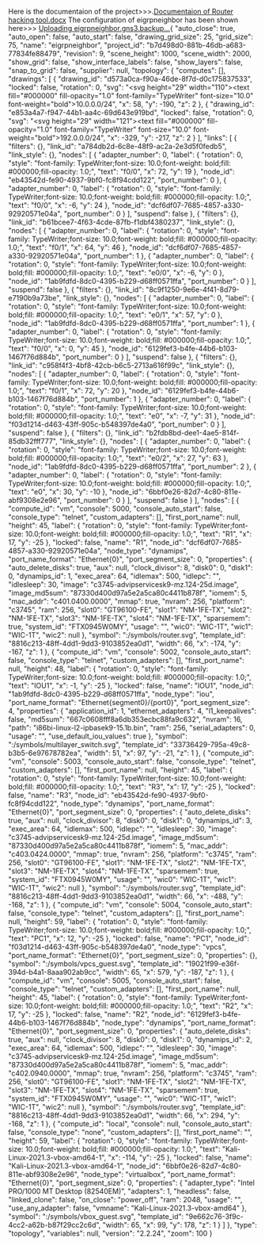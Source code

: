 Here is the documentaion of the project>>>.[Documentaion of Router hacking tool.docx](https://github.com/sagar658/Router-Hacking-Tool/files/14437528/Documentaion.of.Router.hacking.tool.docx)
The configuration of eigrpneighbor has been shown here>>>
[Uploading eigrpneighbor.gns3.backup…](){
    "auto_close": true,
    "auto_open": false,
    "auto_start": false,
    "drawing_grid_size": 25,
    "grid_size": 75,
    "name": "eigrpneighbor",
    "project_id": "b7d498d0-881b-46db-a683-77834fe88479",
    "revision": 9,
    "scene_height": 1000,
    "scene_width": 2000,
    "show_grid": false,
    "show_interface_labels": false,
    "show_layers": false,
    "snap_to_grid": false,
    "supplier": null,
    "topology": {
        "computes": [],
        "drawings": [
            {
                "drawing_id": "d573a0ca-f90a-46de-8f7d-d0c175837533",
                "locked": false,
                "rotation": 0,
                "svg": "<svg height=\"29\" width=\"110\"><text fill=\"#000000\" fill-opacity=\"1.0\" font-family=\"TypeWriter\" font-size=\"10.0\" font-weight=\"bold\">10.0.0.0/24</text></svg>",
                "x": 58,
                "y": -190,
                "z": 2
            },
            {
                "drawing_id": "e853a4a7-f947-44b1-aa4c-69d643e919bd",
                "locked": false,
                "rotation": 0,
                "svg": "<svg height=\"29\" width=\"121\"><text fill=\"#000000\" fill-opacity=\"1.0\" font-family=\"TypeWriter\" font-size=\"10.0\" font-weight=\"bold\">192.0.0.0/24</text></svg>",
                "x": -329,
                "y": -217,
                "z": 2
            }
        ],
        "links": [
            {
                "filters": {},
                "link_id": "a784db2d-6c8e-48f9-ac2a-2e3d5f0fedb5",
                "link_style": {},
                "nodes": [
                    {
                        "adapter_number": 0,
                        "label": {
                            "rotation": 0,
                            "style": "font-family: TypeWriter;font-size: 10.0;font-weight: bold;fill: #000000;fill-opacity: 1.0;",
                            "text": "f0/0",
                            "x": 72,
                            "y": 19
                        },
                        "node_id": "eb43542d-fe90-4937-9bf0-fc8f94cdd122",
                        "port_number": 0
                    },
                    {
                        "adapter_number": 0,
                        "label": {
                            "rotation": 0,
                            "style": "font-family: TypeWriter;font-size: 10.0;font-weight: bold;fill: #000000;fill-opacity: 1.0;",
                            "text": "f0/0",
                            "x": -6,
                            "y": 24
                        },
                        "node_id": "dcf6df07-7685-4857-a330-92920571e04a",
                        "port_number": 0
                    }
                ],
                "suspend": false
            },
            {
                "filters": {},
                "link_id": "b61bcee7-4f63-4cde-87fb-f1dbf4380237",
                "link_style": {},
                "nodes": [
                    {
                        "adapter_number": 0,
                        "label": {
                            "rotation": 0,
                            "style": "font-family: TypeWriter;font-size: 10.0;font-weight: bold;fill: #000000;fill-opacity: 1.0;",
                            "text": "f0/1",
                            "x": 64,
                            "y": 46
                        },
                        "node_id": "dcf6df07-7685-4857-a330-92920571e04a",
                        "port_number": 1
                    },
                    {
                        "adapter_number": 0,
                        "label": {
                            "rotation": 0,
                            "style": "font-family: TypeWriter;font-size: 10.0;font-weight: bold;fill: #000000;fill-opacity: 1.0;",
                            "text": "e0/0",
                            "x": -6,
                            "y": 0
                        },
                        "node_id": "1ab9fdfd-8dc0-4395-b229-d68ff0571ffa",
                        "port_number": 0
                    }
                ],
                "suspend": false
            },
            {
                "filters": {},
                "link_id": "8c9f1250-9e6e-4f41-8d79-e7190b9a73be",
                "link_style": {},
                "nodes": [
                    {
                        "adapter_number": 0,
                        "label": {
                            "rotation": 0,
                            "style": "font-family: TypeWriter;font-size: 10.0;font-weight: bold;fill: #000000;fill-opacity: 1.0;",
                            "text": "e0/1",
                            "x": 57,
                            "y": 0
                        },
                        "node_id": "1ab9fdfd-8dc0-4395-b229-d68ff0571ffa",
                        "port_number": 1
                    },
                    {
                        "adapter_number": 0,
                        "label": {
                            "rotation": 0,
                            "style": "font-family: TypeWriter;font-size: 10.0;font-weight: bold;fill: #000000;fill-opacity: 1.0;",
                            "text": "f0/0",
                            "x": 0,
                            "y": 45
                        },
                        "node_id": "6129fef3-b4fe-44b6-b103-1467f76d884b",
                        "port_number": 0
                    }
                ],
                "suspend": false
            },
            {
                "filters": {},
                "link_id": "c958f4f3-4bf8-42cb-b6c5-2713a616f99c",
                "link_style": {},
                "nodes": [
                    {
                        "adapter_number": 0,
                        "label": {
                            "rotation": 0,
                            "style": "font-family: TypeWriter;font-size: 10.0;font-weight: bold;fill: #000000;fill-opacity: 1.0;",
                            "text": "f0/1",
                            "x": 72,
                            "y": 20
                        },
                        "node_id": "6129fef3-b4fe-44b6-b103-1467f76d884b",
                        "port_number": 1
                    },
                    {
                        "adapter_number": 0,
                        "label": {
                            "rotation": 0,
                            "style": "font-family: TypeWriter;font-size: 10.0;font-weight: bold;fill: #000000;fill-opacity: 1.0;",
                            "text": "e0",
                            "x": -7,
                            "y": 31
                        },
                        "node_id": "f03d1214-d463-43ff-905c-b548397de4a0",
                        "port_number": 0
                    }
                ],
                "suspend": false
            },
            {
                "filters": {},
                "link_id": "b2fdb8bd-dee1-4ae5-814f-85db32fff777",
                "link_style": {},
                "nodes": [
                    {
                        "adapter_number": 0,
                        "label": {
                            "rotation": 0,
                            "style": "font-family: TypeWriter;font-size: 10.0;font-weight: bold;fill: #000000;fill-opacity: 1.0;",
                            "text": "e0/2",
                            "x": 27,
                            "y": 63
                        },
                        "node_id": "1ab9fdfd-8dc0-4395-b229-d68ff0571ffa",
                        "port_number": 2
                    },
                    {
                        "adapter_number": 0,
                        "label": {
                            "rotation": 0,
                            "style": "font-family: TypeWriter;font-size: 10.0;font-weight: bold;fill: #000000;fill-opacity: 1.0;",
                            "text": "e0",
                            "x": 30,
                            "y": -10
                        },
                        "node_id": "6bbf0e26-82d7-4c80-811e-abf9308e2e96",
                        "port_number": 0
                    }
                ],
                "suspend": false
            }
        ],
        "nodes": [
            {
                "compute_id": "vm",
                "console": 5000,
                "console_auto_start": false,
                "console_type": "telnet",
                "custom_adapters": [],
                "first_port_name": null,
                "height": 45,
                "label": {
                    "rotation": 0,
                    "style": "font-family: TypeWriter;font-size: 10.0;font-weight: bold;fill: #000000;fill-opacity: 1.0;",
                    "text": "R1",
                    "x": 17,
                    "y": -25
                },
                "locked": false,
                "name": "R1",
                "node_id": "dcf6df07-7685-4857-a330-92920571e04a",
                "node_type": "dynamips",
                "port_name_format": "Ethernet{0}",
                "port_segment_size": 0,
                "properties": {
                    "auto_delete_disks": true,
                    "aux": null,
                    "clock_divisor": 8,
                    "disk0": 0,
                    "disk1": 0,
                    "dynamips_id": 1,
                    "exec_area": 64,
                    "idlemax": 500,
                    "idlepc": "",
                    "idlesleep": 30,
                    "image": "c3745-advipservicesk9-mz.124-25d.image",
                    "image_md5sum": "87330d400d97a5e2a5ca80c4411b878f",
                    "iomem": 5,
                    "mac_addr": "c401.0400.0000",
                    "mmap": true,
                    "nvram": 256,
                    "platform": "c3745",
                    "ram": 256,
                    "slot0": "GT96100-FE",
                    "slot1": "NM-1FE-TX",
                    "slot2": "NM-1FE-TX",
                    "slot3": "NM-1FE-TX",
                    "slot4": "NM-1FE-TX",
                    "sparsemem": true,
                    "system_id": "FTX0945W0MY",
                    "usage": "",
                    "wic0": "WIC-1T",
                    "wic1": "WIC-1T",
                    "wic2": null
                },
                "symbol": ":/symbols/router.svg",
                "template_id": "8816c213-48ff-4dd1-9dd3-9103852ea0d1",
                "width": 66,
                "x": -174,
                "y": -167,
                "z": 1
            },
            {
                "compute_id": "vm",
                "console": 5002,
                "console_auto_start": false,
                "console_type": "telnet",
                "custom_adapters": [],
                "first_port_name": null,
                "height": 48,
                "label": {
                    "rotation": 0,
                    "style": "font-family: TypeWriter;font-size: 10.0;font-weight: bold;fill: #000000;fill-opacity: 1.0;",
                    "text": "IOU1",
                    "x": -1,
                    "y": -25
                },
                "locked": false,
                "name": "IOU1",
                "node_id": "1ab9fdfd-8dc0-4395-b229-d68ff0571ffa",
                "node_type": "iou",
                "port_name_format": "Ethernet{segment0}/{port0}",
                "port_segment_size": 4,
                "properties": {
                    "application_id": 1,
                    "ethernet_adapters": 4,
                    "l1_keepalives": false,
                    "md5sum": "667c0608fff8a6db353ecbc88fa9c632",
                    "nvram": 16,
                    "path": "i86bi-linux-l2-ipbasek9-15.1b.bin",
                    "ram": 256,
                    "serial_adapters": 0,
                    "usage": "",
                    "use_default_iou_values": true
                },
                "symbol": ":/symbols/multilayer_switch.svg",
                "template_id": "33736429-795a-49c8-b3b5-6e97678782ea",
                "width": 51,
                "x": 97,
                "y": -21,
                "z": 1
            },
            {
                "compute_id": "vm",
                "console": 5003,
                "console_auto_start": false,
                "console_type": "telnet",
                "custom_adapters": [],
                "first_port_name": null,
                "height": 45,
                "label": {
                    "rotation": 0,
                    "style": "font-family: TypeWriter;font-size: 10.0;font-weight: bold;fill: #000000;fill-opacity: 1.0;",
                    "text": "R3",
                    "x": 17,
                    "y": -25
                },
                "locked": false,
                "name": "R3",
                "node_id": "eb43542d-fe90-4937-9bf0-fc8f94cdd122",
                "node_type": "dynamips",
                "port_name_format": "Ethernet{0}",
                "port_segment_size": 0,
                "properties": {
                    "auto_delete_disks": true,
                    "aux": null,
                    "clock_divisor": 8,
                    "disk0": 0,
                    "disk1": 0,
                    "dynamips_id": 3,
                    "exec_area": 64,
                    "idlemax": 500,
                    "idlepc": "",
                    "idlesleep": 30,
                    "image": "c3745-advipservicesk9-mz.124-25d.image",
                    "image_md5sum": "87330d400d97a5e2a5ca80c4411b878f",
                    "iomem": 5,
                    "mac_addr": "c403.0424.0000",
                    "mmap": true,
                    "nvram": 256,
                    "platform": "c3745",
                    "ram": 256,
                    "slot0": "GT96100-FE",
                    "slot1": "NM-1FE-TX",
                    "slot2": "NM-1FE-TX",
                    "slot3": "NM-1FE-TX",
                    "slot4": "NM-1FE-TX",
                    "sparsemem": true,
                    "system_id": "FTX0945W0MY",
                    "usage": "",
                    "wic0": "WIC-1T",
                    "wic1": "WIC-1T",
                    "wic2": null
                },
                "symbol": ":/symbols/router.svg",
                "template_id": "8816c213-48ff-4dd1-9dd3-9103852ea0d1",
                "width": 66,
                "x": -488,
                "y": -168,
                "z": 1
            },
            {
                "compute_id": "vm",
                "console": 5004,
                "console_auto_start": false,
                "console_type": "telnet",
                "custom_adapters": [],
                "first_port_name": null,
                "height": 59,
                "label": {
                    "rotation": 0,
                    "style": "font-family: TypeWriter;font-size: 10.0;font-weight: bold;fill: #000000;fill-opacity: 1.0;",
                    "text": "PC1",
                    "x": 12,
                    "y": -25
                },
                "locked": false,
                "name": "PC1",
                "node_id": "f03d1214-d463-43ff-905c-b548397de4a0",
                "node_type": "vpcs",
                "port_name_format": "Ethernet{0}",
                "port_segment_size": 0,
                "properties": {},
                "symbol": ":/symbols/vpcs_guest.svg",
                "template_id": "19021f99-e36f-394d-b4a1-8aaa902ab9cc",
                "width": 65,
                "x": 579,
                "y": -187,
                "z": 1
            },
            {
                "compute_id": "vm",
                "console": 5005,
                "console_auto_start": false,
                "console_type": "telnet",
                "custom_adapters": [],
                "first_port_name": null,
                "height": 45,
                "label": {
                    "rotation": 0,
                    "style": "font-family: TypeWriter;font-size: 10.0;font-weight: bold;fill: #000000;fill-opacity: 1.0;",
                    "text": "R2",
                    "x": 17,
                    "y": -25
                },
                "locked": false,
                "name": "R2",
                "node_id": "6129fef3-b4fe-44b6-b103-1467f76d884b",
                "node_type": "dynamips",
                "port_name_format": "Ethernet{0}",
                "port_segment_size": 0,
                "properties": {
                    "auto_delete_disks": true,
                    "aux": null,
                    "clock_divisor": 8,
                    "disk0": 0,
                    "disk1": 0,
                    "dynamips_id": 2,
                    "exec_area": 64,
                    "idlemax": 500,
                    "idlepc": "",
                    "idlesleep": 30,
                    "image": "c3745-advipservicesk9-mz.124-25d.image",
                    "image_md5sum": "87330d400d97a5e2a5ca80c4411b878f",
                    "iomem": 5,
                    "mac_addr": "c402.0940.0000",
                    "mmap": true,
                    "nvram": 256,
                    "platform": "c3745",
                    "ram": 256,
                    "slot0": "GT96100-FE",
                    "slot1": "NM-1FE-TX",
                    "slot2": "NM-1FE-TX",
                    "slot3": "NM-1FE-TX",
                    "slot4": "NM-1FE-TX",
                    "sparsemem": true,
                    "system_id": "FTX0945W0MY",
                    "usage": "",
                    "wic0": "WIC-1T",
                    "wic1": "WIC-1T",
                    "wic2": null
                },
                "symbol": ":/symbols/router.svg",
                "template_id": "8816c213-48ff-4dd1-9dd3-9103852ea0d1",
                "width": 66,
                "x": 294,
                "y": -168,
                "z": 1
            },
            {
                "compute_id": "local",
                "console": null,
                "console_auto_start": false,
                "console_type": "none",
                "custom_adapters": [],
                "first_port_name": "",
                "height": 59,
                "label": {
                    "rotation": 0,
                    "style": "font-family: TypeWriter;font-size: 10.0;font-weight: bold;fill: #000000;fill-opacity: 1.0;",
                    "text": "Kali-Linux-2021.3-vbox-amd64-1",
                    "x": -114,
                    "y": -25
                },
                "locked": false,
                "name": "Kali-Linux-2021.3-vbox-amd64-1",
                "node_id": "6bbf0e26-82d7-4c80-811e-abf9308e2e96",
                "node_type": "virtualbox",
                "port_name_format": "Ethernet{0}",
                "port_segment_size": 0,
                "properties": {
                    "adapter_type": "Intel PRO/1000 MT Desktop (82540EM)",
                    "adapters": 1,
                    "headless": false,
                    "linked_clone": false,
                    "on_close": "power_off",
                    "ram": 2048,
                    "usage": "",
                    "use_any_adapter": false,
                    "vmname": "Kali-Linux-2021.3-vbox-amd64"
                },
                "symbol": ":/symbols/vbox_guest.svg",
                "template_id": "9e662c76-3f9c-4cc2-a62b-b87f29cc2c6d",
                "width": 65,
                "x": 99,
                "y": 178,
                "z": 1
            }
        ]
    },
    "type": "topology",
    "variables": null,
    "version": "2.2.24",
    "zoom": 100
}
